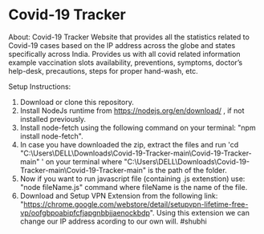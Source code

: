 # Covid-19 Tracker
About:
 Covid-19 Tracker Website that provides all the statistics related to Covid-19 cases based on the IP address across the globe and states specifically across India. Provides us with all covid related information example vaccination slots availability, preventions, symptoms, doctor’s help-desk, precautions, steps for proper hand-wash, etc.
 
Setup Instructions:
1. Download or clone this repository.
2. Install NodeJs runtime from https://nodejs.org/en/download/ , if not installed previously.
3. Install node-fetch using the following command on your terminal: "npm install node-fetch".
4. In case you have downloaded the zip, extract the files and run 'cd "C:\Users\DELL\Downloads\Covid-19-Tracker-main\Covid-19-Tracker-main" ' on your terminal where "C:\Users\DELL\Downloads\Covid-19-Tracker-main\Covid-19-Tracker-main" is the path of the folder.
5. Now if you want to run javascript file (containing .js extenstion) use: "node fileName.js" command where fileName is the name of the file.
6. Download and Setup VPN Extension from the following link: "https://chrome.google.com/webstore/detail/setupvpn-lifetime-free-vp/oofgbpoabipfcfjapgnbbjjaenockbdp". Using this extension we can change our IP address acording to our own will.
#shubhi
